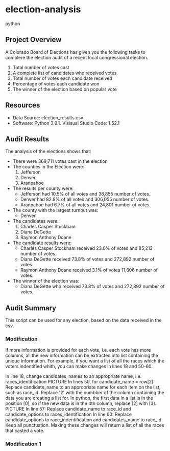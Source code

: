 # election-analysis
python

## Project Overview
A Colorado Board of Elections has given you the following tasks to complere the election audit of a recent local congressional election.

1. Total number of votes cast
2. A complete list of candidates who received votes
3. Total number of votes each candidate received
4. Percentage of votes each candidate won
5. The winner of the election based on popular vote

## Resources
- Data Source: election_results.csv
- Software: Python 3.9.1. Visisual Studio Code: 1.52.1

## Audit Results
The analysis of the elections shows that:
- There were 369,711 votes cast in the election
- The counties in the Election were:
  1. Jefferson
  2. Denver
  3. Aranpahoe
- The results per county were:
  - Jefferson had 10.5% of all votes and 38,855 number of votes.
  - Denver had 82.8% of all votes and 306,055 number of votes.
  - Aranpahoe had 6.7% of all votes and 24,801 number of votes.
- The county with the largest turnout was:
  - Denver
- The candidates were:
  1. Charles Casper Stockham
  2. Diana DeGette
  3. Raymon Anthony Doane
- The candidate results were:
  - Charles Casper Stockham received 23.0% of votes and 85,213 number of votes.
  - Diana DeGette received 73.8% of votes and 272,892 number of votes.
  - Raymon Anthony Doane received 3.1% of votes 11,606 number of votes.
- The winner of the election was:
  - Diana DeGette who received 73.8% of votes and 272,892 number of votes.
 
## Audit Summary
This script can be used for any election, based on the data received in the csv. 

### Modification
If more information is provided for each vote, i.e. each vote has more columns, all the new information can be extracted into list containing the unique information. For example, if you want a list of all the races which the voters indentified whith, you can make changes in lines 18 and 50-60.

In line 18, change candidates_names to an appropriate name, i.e. races_identification
PICTURE
In lines 50, for candidate_name = row[2]:
Replace candidate_name to an appropriate name for each item on the list, such as race_id. Replace '2' with the numbber of the column containing the data you are creating a list for. In  python, the first data in a list is in the position [0], so if the new data is in the 4th column, replace [2] with [3].
PICTURE
In line 57:
Replace candidate_name to race_id and candidate_options to races_identification
In line 60:
Replace candidate_options to race_indentification and candidates_name to race_id. Keep all punctuation.
Making these changes will return a list of all the races that casted a vote.

### Modification 1
